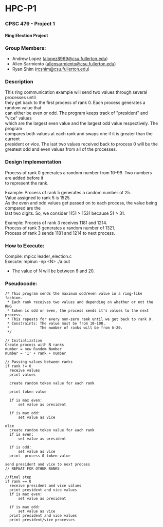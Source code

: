 # HPC-P1

### CPSC 479 - Project 1
#### Ring Election Project

### Group Members:
- Andrew Lopez (alopez8969@csu.fullerton.edu)
- Allen Sarmiento (allensarmiento@csu.fullerton.edu)
- Ryan Shim (rcshim@csu.fullerton.edu)

### Description
This ring communication example will send two values through several processes until  
they get back to the first process of rank 0. Each process generates a random value that  
can either be even or odd. The program keeps track of "president" and "vice" values  
which are the largest even value and the largest odd value respectively. The program  
compares both values at each rank and swaps one if it is greater than the current  
president or vice. The last two values received back to process 0  will be the  
greatest odd and even values from all of the processes.  

### Design Implementation
Process of rank 0 generates a random number from 10-99. Two numbers are added before it  
to represent the rank.  

Example: Process of rank 5 generates a random number of 25.  
         Value assigned to rank 5 is 1525.  
As the even and odd values get passed on to each process, the value being compared are the  
last two digits. So, we consider 1151 > 1531 because 51 > 31.  

Example: Process of rank 3 receives 1181 and 1214.  
         Process of rank 3 generates a random number of 1321.  
         Process of rank 3 sends 1181 and 1214 to next process.    

### How to Execute:
Compile: mpicc leader\_election.c  
Execute: mpirun -np \<N> ./a.out  
  - The value of N will be between 6 and 20.  

### Pseudocode:
    /* This program sends the maximum odd/even value in a ring-like fashion.
     * Each rank receives two values and depending on whether or not the RNG
     * token is odd or even, the process sends it's values to the next process.
     * This repeats for every non-zero rank until we get back to rank 0.
     * Constraints: The value must be from 10-100.
     *              The number of ranks will be from 6-20.
     */

    // Initialization
    Create process with N ranks
    number = new Random Number
    number = '1' + rank + number

    // Passing values between ranks
    if rank != 0
      receive values
      print values

      create random token value for each rank

      print token value

      if is max even:
          set value as president

      if is max odd:
          set value as vice

    else
      create random token value for each rank
      if is even:
          set value as president

      if is odd:
          set value as vice
      print  process 0 token value

    send president and vice to next process
    // REPEAT FOR OTHER RANKS

    //final step
    if rank == 0
      receive president and vice values
      print president and vice values
      if is max even:
          set value as president

      if is max odd:
          set value as vice
      print president and vice values
      print president/vice processes
